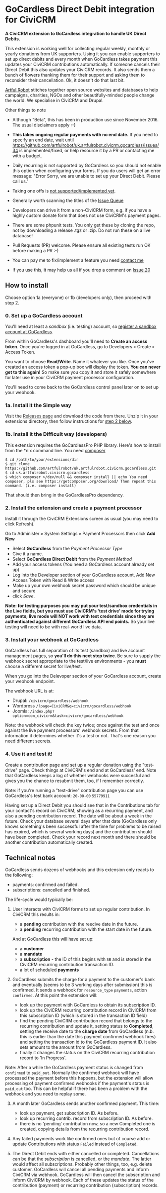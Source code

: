# GoCardless Direct Debit integration for CiviCRM

**A CiviCRM extension to GoCardless integration to handle UK
Direct Debits.**

This extension is working well for collecting regular weekly, monthly or yearly donations from UK supporters. Using it you can enable supporters to set up direct debits and every month when GoCardless takes payment this updates your CiviCRM contributions automatically. If someone cancels their Direct Debit this also updates your CiviCRM records. It also sends them a bunch of flowers thanking them for their support and asking them to reconsider their cancellation. Ok, it doesn't do that last bit.

[Artful Robot](https://artfulrobot.uk) stitches together open source websites and databases to help campaigns, charities, NGOs and other beautifully-minded people change the world. We specialise in CiviCRM and Drupal.

Other things to note

- Although "Beta", this has been in production use since November 2016. The usual disclaimers apply :-)

- **This takes ongoing regular payments with no end date.** If you need to specify an end date, wait until <https://github.com/artfulrobot/uk.artfulrobot.civicrm.gocardless/issues/34> is implemented/fixed, or help resource it by a PR or contacting me with a budget.

- Daily recurring is not supported by GoCardless so you should not enable this option when configuring your forms. If you do users will get an error message: "Error Sorry, we are unable to set up your Direct Debit. Please call us."

- Taking one offs is [not supported/implemented yet](https://github.com/artfulrobot/uk.artfulrobot.civicrm.gocardless/issues/12).

- Generally worth scanning the titles of the [Issue Queue](https://github.com/artfulrobot/uk.artfulrobot.civicrm.gocardless/issues/)

- Developers can drive it from a non-CiviCRM form, e.g. if you have a highly custom donate form that does not use CiviCRM's payment pages.

- There are some phpunit tests. You only get these by cloning the repo, not by downloading a release .tgz or .zip. Do not run these on a live database!

- Pull Requests (PR) welcome. Please ensure all existing tests run OK before making a PR :-)

- You can pay me to fix/implement a feature you need [contact me](https://artfulrobot.uk/contact)

- If you use this, it may help us all if you drop a comment on [Issue 20](https://github.com/artfulrobot/uk.artfulrobot.civicrm.gocardless/issues/20)


## How to install

Choose option 1a (everyone) or 1b (developers only), then proceed with step 2.

### 0. Set up a GoCardless account

You'll need at least a *sandbox* (i.e. testing) account, so [register a sandbox account at GoCardless](https://manage-sandbox.gocardless.com/signup).

From within GoCardless's dashboard you'll need to **Create an access token**. Once you're logged in at GoCardless, go to Developers » Create » Access Token.

You want to choose **Read/Write**. Name it whatever you like.  Once you've created an access token a pop-up box will display the token. **You can never get to this again!** So make sure you copy it and store it safely somewhere for later use in your CiviCRM payment processor configuration.

You'll need to come back to the GoCardless control panel later on to set up your webhook.


### 1a. Install it the Simple way

Visit the [Releases page](https://github.com/artfulrobot/uk.artfulrobot.civicrm.gocardless/releases) and download the code from there. Unzip it in your extensions directory, then follow instructions for [step 2 below](#createpp).

### 1b. Install it the Difficult way (developers)

This extension requires the GoCardlessPro PHP library. Here's how to install from the \*nix command line. You need [composer](https://getcomposer.org/download/)

    $ cd /path/to/your/extensions/dir
    $ git clone https://github.com/artfulrobot/uk.artfulrobot.civicrm.gocardless.git
    $ cd uk.artfulrobot.civicrm.gocardless
    $ which composer >/dev/null && composer install || echo You need composer, pls see https://getcomposer.org/download/ Then repeat this command. (i.e. composer install)

That should then bring in the GoCardlessPro dependency.

### <a name="createpp" id="createpp"></a> 2. Install the extension and create a payment processor

Install it through the CiviCRM Extensions screen as usual (you may need to click Refresh).

Go to Administer » System Settings » Payment Processors then click **Add New**

- Select **GoCardless** from the *Payment Processor Type*
- Give it a name.
- Select **GoCardless Direct Debit** from the *Payment Method*
- Add your access tokens (You need a GoCardless account already set up)
 - Log into the Developer section of your GoCardless account, Add New Access Token with Read & Write access
- Make up your own webhook secret password which should be unique and secure
- click *Save*.

**Note: for testing purposes you may put your test/sandbox credentials in the Live fields, but you must use CiviCRM's 'test drive' mode for trying payments; live mode will NOT work with test credentials since they are authenticated against different GoCardless API end points.** So your live testing will need to be with real-world live data.

### 3. Install your webhook at GoCardless

GoCardless has full separation of its test (sandbox) and live account management pages, so **you'll do this next step twice**. Be sure to supply the webhook secret appropriate to the test/live environments - you **must** choose a different secret for live/test.

When you go into the Delevoper section of your GoCardless account, create your webhook endpoint.

The webhook URL is at:

- Drupal: `/civicrm/gocardless/webhook`
- Wordpress `/?page=CiviCRM&q=civicrm/gocardless/webhook`
- Joomla: `/index.php?option=com_civicrm&task=civicrm/gocardless/webhook`

Note: the webhook will check the key twice; once against the test and once against the live payment processors' webhook secrets. From that information it determines whether it's a test or not. That's one reason you need different secrets.

### 4. Use it and test it!

Create a contribution page and set up a regular donation using the "test-drive" page. Check things at CiviCRM's end and at GoCardless' end. Note that GoCardless keeps a log of whether webhooks were succesful and gives you the chance to resubmit them, too, if I remember correctly.

Note: if you're running a "test-drive" contribution page you can use GoCardless's test bank account: `20-00-00` `55779911`

Having set up a Direct Debit you should see that in the Contributions tab for your contact's record on CiviCRM, showing as a recurring payment, and also a pending contribution record. The date will be about a week in the future. Check your database several days after that date (GoCardless only knows something's been successful after the time for problems to be raised has expired, which is several working days) and the contribution should have been completed. Check your record next month and there should be another contribution automatically created.


## Technical notes

GoCardless sends dozens of webhooks and this extension only reacts to the
following:

- payments: confirmed and failed.
- subscriptions: cancelled and finished.

The life-cycle would typically be:

1. User interacts with CiviCRM forms to set up regular contribution. In CiviCRM
   this results in:

     - a **pending** contribution with the reecive date in the future.
     - a **pending** recurring contribution with the start date in the future.


   And at GoCardless this will have set up:

     - a **customer**
     - a **mandate**
     - a **subscription** - the ID of this begins with `SB` and is stored in the
       CiviCRM recurring contribution transaction ID.
     - a lot of scheduled **payments**

2. GoCardless submits the charge for a payment to the customer's bank and
   eventually (seems to be 3 working days after submission) this is confirmed.
   It sends a webhook for `resource_type` `payments`, action `confirmed`. At
   this point the extension will:

     - look up the payment witih GoCardless to obtain its subscription ID.
     - look up the CiviCRM recurring contribution record in CiviCRM from this
       subscription ID (which is stored in the transaction ID field)
     - find the pending CiviCRM contribution record that belongs to the
       recurring contribution and update it, setting status to **Completed**,
       setting the receive date to the **charge date** from GoCardless (n.b.
       this is earlier than the date this payment confirmed webhook fires) and
       setting the transaction id to the GoCardless payment ID. It also sets
       amount to the amount from GoCardless.
     - finally it changes the status on the CiviCRM recurring contribution
       record to 'In Progress'.

Note: After a while the GoCardless payment status is changed from `confirmed` to
`paid_out`. Normally the confirmed webhook will have processed the payment
before this happens, but the extension will allow processing of payment
confirmed webhooks if the payment's status is `paid_out` too. This can be
helpful if there has been a problem with the webhook and you need to replay
some.

3. A month later GoCardless sends another confirmed payment. This time:

     - look up payment, get subscription ID. As before.
     - look up recurring contrib. record from subscription ID. As before.
     - there is no 'pending' contribution now, so a new Completed one is
       created, copying details from the recurring contribution record.

4. Any failed payments work like confirmed ones but of course add or update
   Contributions with status `Failed` instead of `Completed`.

5. The Direct Debit ends with either cancelled or completed. Cancellations can
   be that the *subscription* is cancelled, or the *mandate*. The latter would
   affect all subscriptions. Probably other things, too, e.g. delete customer.
   GoCardless will cancel all pending payments and inform CiviCRM via webhook.
   GoCardless will then cancel the subscription and inform CiviCRM by webhook.
   Each of these updates the status of the contribution (payment) or recurring
   contribution (subscription) records.



